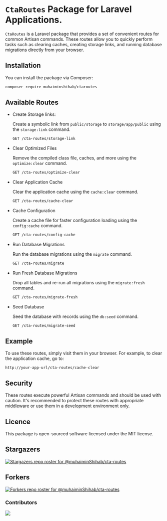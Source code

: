 # `CtaRoutes` Package for Laravel Applications.

`CtaRoutes` is a Laravel package that provides a set of convenient routes for common Artisan commands. These routes allow you to quickly perform tasks such as clearing caches, creating storage links, and running database migrations directly from your browser.

## Installation

You can install the package via Composer:

```bash
composer require muhaiminshihab/ctaroutes
```

## Available Routes
- Create Storage links:

    Create a symbolic link from `public/storage` to `storage/app/public` using the `storage:link` command.

    ```bash
    GET /cta-routes/storage-link
    ```

- Clear Optimized Files

    Remove the compiled class file, caches, and more using the `optimize:clear` command.

    ```bash
    GET /cta-routes/optimize-clear
    ```

- Clear Application Cache

    Clear the application cache using the `cache:clear` command.

    ```bash
    GET /cta-routes/cache-clear
    ```

- Cache Configuration

    Create a cache file for faster configuration loading using the `config:cache` command.

    ```bash
    GET /cta-routes/config-cache
    ```

- Run Database Migrations

    Run the database migrations using the `migrate` command.

    ```bash
    GET /cta-routes/migrate
    ```

- Run Fresh Database Migrations

    Drop all tables and re-run all migrations using the `migrate:fresh` command.

    ```bash
    GET /cta-routes/migrate-fresh
    ```

- Seed Database

    Seed the database with records using the `db:seed` command.

    ```bash
    GET /cta-routes/migrate-seed
    ```

## Example

To use these routes, simply visit them in your browser. For example, to clear the application cache, go to:

```
http://your-app-url/cta-routes/cache-clear
```

## Security

These routes execute powerful Artisan commands and should be used with caution. It's recommended to protect these routes with appropriate middleware or use them in a development environment only.

## Licence

This package is open-sourced software licensed under the MIT license.

## Stargazers
[![Stargazers repo roster for @muhaiminShihab/cta-routes](https://reporoster.com/stars/notext/muhaiminShihab/cta-routes)](https://github.com/muhaiminShihab/cta-routes/stargazers)

## Forkers
[![Forkers repo roster for @muhaiminShihab/cta-routes](https://reporoster.com/forks/notext/muhaiminShihab/cta-routes)](https://github.com/muhaiminShihab/cta-routes/network/members)

### Contributors
<a href="https://github.com/muhaiminShihab/cta-routes/graphs/contributors">
  <img src="https://contrib.rocks/image?repo=muhaiminShihab/cta-routes" />
</a>

